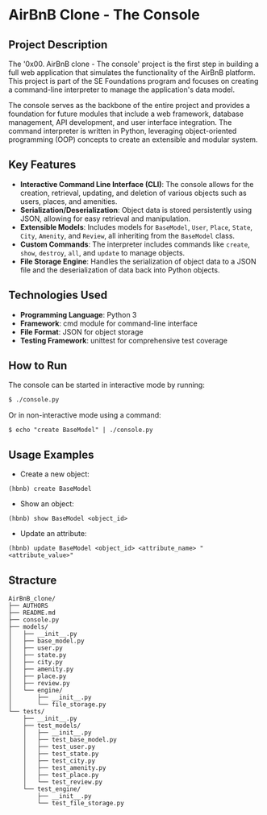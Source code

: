 # AirBnB Clone - The Console

## Project Description
The '0x00. AirBnB clone - The console' project is the first step in building a full web application that simulates the functionality of the AirBnB platform. This project is part of the SE Foundations program and focuses on creating a command-line interpreter to manage the application's data model.

The console serves as the backbone of the entire project and provides a foundation for future modules that include a web framework, database management, API development, and user interface integration. The command interpreter is written in Python, leveraging object-oriented programming (OOP) concepts to create an extensible and modular system.

## Key Features
- **Interactive Command Line Interface (CLI)**: The console allows for the creation, retrieval, updating, and deletion of various objects such as users, places, and amenities.
- **Serialization/Deserialization**: Object data is stored persistently using JSON, allowing for easy retrieval and manipulation.
- **Extensible Models**: Includes models for `BaseModel`, `User`, `Place`, `State`, `City`, `Amenity`, and `Review`, all inheriting from the `BaseModel` class.
- **Custom Commands**: The interpreter includes commands like `create`, `show`, `destroy`, `all`, and `update` to manage objects.
- **File Storage Engine**: Handles the serialization of object data to a JSON file and the deserialization of data back into Python objects.

## Technologies Used
- **Programming Language**: Python 3
- **Framework**: cmd module for command-line interface
- **File Format**: JSON for object storage
- **Testing Framework**: unittest for comprehensive test coverage

## How to Run
The console can be started in interactive mode by running:
```bash
$ ./console.py
```
Or in non-interactive mode using a command:
```
$ echo "create BaseModel" | ./console.py
```

## Usage Examples
- Create a new object:
```
(hbnb) create BaseModel
```
- Show an object:
```
(hbnb) show BaseModel <object_id>
```
- Update an attribute:
```
(hbnb) update BaseModel <object_id> <attribute_name> "<attribute_value>"
```

## Stracture
```
AirBnB_clone/
├── AUTHORS
├── README.md
├── console.py
├── models/
│   ├── __init__.py
│   ├── base_model.py
│   ├── user.py
│   ├── state.py
│   ├── city.py
│   ├── amenity.py
│   ├── place.py
│   ├── review.py
│   └── engine/
│       ├── __init__.py
│       └── file_storage.py
└── tests/
    ├── __init__.py
    ├── test_models/
    │   ├── __init__.py
    │   ├── test_base_model.py
    │   ├── test_user.py
    │   ├── test_state.py
    │   ├── test_city.py
    │   ├── test_amenity.py
    │   ├── test_place.py
    │   └── test_review.py
    └── test_engine/
        ├── __init__.py
        └── test_file_storage.py
```
